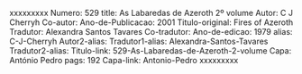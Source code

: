 xxxxxxxxx
Numero: 529
title: As Labaredas de Azeroth 2º volume
Autor: C J Cherryh
Co-autor: 
Ano-de-Publicacao: 2001
Titulo-original: Fires of Azeroth
Tradutor: Alexandra Santos Tavares
Co-tradutor: 
Ano-de-edicao: 1979
alias: C-J-Cherryh
Autor2-alias: 
Tradutor1-alias: Alexandra-Santos-Tavares
Tradutor2-alias: 
Titulo-link: 529-As-Labaredas-de-Azeroth-2-volume
Capa: António Pedro
pags: 192
Capa-link: Antonio-Pedro
xxxxxxxxx